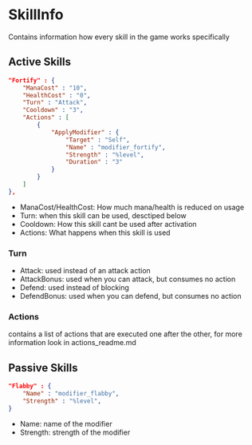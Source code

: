 
# SkillInfo

Contains information how every skill in the game works specifically

## Active Skills

```json
"Fortify" : {
	"ManaCost" : "10",
	"HealthCost" : "0",
	"Turn" : "Attack",
	"Cooldown" : "3",
	"Actions" : [
		{
			"ApplyModifier" : {
				"Target" : "Self",
				"Name" : "modifier_fortify",
				"Strength" : "%level",
				"Duration" : "3"
			}
		}
	]
},
```

- ManaCost/HealthCost: How much mana/health is reduced on usage
- Turn: when this skill can be used, desctiped below
- Cooldown: How this skill cant be used after activation
- Actions: What happens when this skill is used

### Turn

- Attack: used instead of an attack action
- AttackBonus: used when you can attack, but consumes no action
- Defend: used instead of blocking
- DefendBonus: used when you can defend, but consumes no action

### Actions

contains a list of actions that are executed one after the other,
for more information look in actions_readme.md




## Passive Skills

```json
"Flabby" : {
	"Name" : "modifier_flabby",
	"Strength" : "%level",
}
```

- Name: name of the modifier
- Strength: strength of the modifier